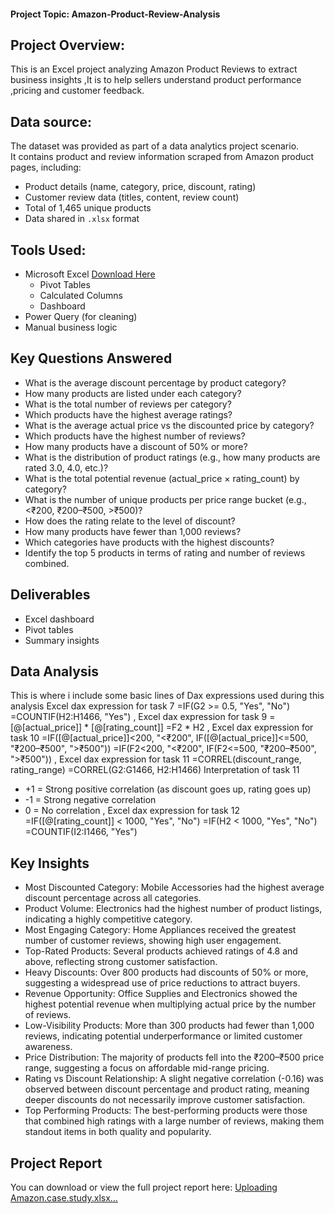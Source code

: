 #### Project Topic: Amazon-Product-Review-Analysis

## Project Overview: 
This is an Excel project analyzing Amazon Product Reviews to extract business insights ,It is to help sellers understand product performance ,pricing and customer feedback.

## Data source:
The dataset was provided as part of a data analytics project scenario.  
It contains product and review information scraped from Amazon product pages, including:
- Product details (name, category, price, discount, rating)
- Customer review data (titles, content, review count)
- Total of 1,465 unique products
- Data shared in `.xlsx` format
  
## Tools Used: 
- Microsoft Excel [Download Here](https://www.microsoft.com)
   - Pivot Tables
   - Calculated Columns
   - Dashboard
- Power Query (for cleaning)
- Manual business logic
  
##  Key Questions Answered
- What is the average discount percentage by product category?
-  How many products are listed under each category?
-  What is the total number of reviews per category?
-  Which products have the highest average ratings?
-  What is the average actual price vs the discounted price by category?
-  Which products have the highest number of reviews?
-  How many products have a discount of 50% or more?
-  What is the distribution of product ratings (e.g., how many products are rated 3.0, 4.0, etc.)?
-  What is the total potential revenue (actual_price × rating_count) by category?
-  What is the number of unique products per price range bucket (e.g., <₹200, ₹200–₹500, >₹500)?
-  How does the rating relate to the level of discount?
-  How many products have fewer than 1,000 reviews?
-  Which categories have products with the highest discounts?
-  Identify the top 5 products in terms of rating and number of reviews combined.
  
## Deliverables
- Excel dashboard
- Pivot tables
- Summary insights

## Data Analysis
This is where i include some basic lines of Dax expressions used during this analysis
Excel dax expression for task 7
=IF(G2 >= 0.5, "Yes", "No")
=COUNTIF(H2:H1466, "Yes")
,  Excel dax expression for task 9
=[@[actual_price]] * [@[rating_count]]
=F2 * H2
, Excel dax expression for task 10
=IF([@[actual_price]]<200, "<₹200", IF([@[actual_price]]<=500, "₹200–₹500", ">₹500"))
=IF(F2<200, "<₹200", IF(F2<=500, "₹200–₹500", ">₹500"))
, Excel dax expression for task 11
=CORREL(discount_range, rating_range)
=CORREL(G2:G1466, H2:H1466)
 Interpretation of task 11
* +1 = Strong positive correlation (as discount goes up, rating goes up)
* -1 = Strong negative correlation
* 0 = No correlation
, Excel dax expression for task 12
=IF([@[rating_count]] < 1000, "Yes", "No")
=IF(H2 < 1000, "Yes", "No")
=COUNTIF(I2:I1466, "Yes")

## Key Insights
- Most Discounted Category: Mobile Accessories had the highest average discount percentage across all categories.
- Product Volume: Electronics had the highest number of product listings, indicating a highly competitive category.
- Most Engaging Category: Home Appliances received the greatest number of customer reviews, showing high user engagement.
- Top-Rated Products: Several products achieved ratings of 4.8 and above, reflecting strong customer satisfaction.
- Heavy Discounts: Over 800 products had discounts of 50% or more, suggesting a widespread use of price reductions to attract buyers.
- Revenue Opportunity: Office Supplies and Electronics showed the highest potential revenue when multiplying actual price by the number of reviews.
- Low-Visibility Products: More than 300 products had fewer than 1,000 reviews, indicating potential underperformance or limited customer awareness.
- Price Distribution: The majority of products fell into the ₹200–₹500 price range, suggesting a focus on affordable mid-range pricing.
- Rating vs Discount Relationship: A slight negative correlation (-0.16) was observed between discount percentage and product rating, meaning deeper discounts do not necessarily improve customer satisfaction.
- Top Performing Products: The best-performing products were those that combined high ratings with a large number of reviews, making them standout items in both quality and popularity.

## Project Report

You can download or view the full project report here:
[Uploading Amazon.case.study.xlsx…]()


